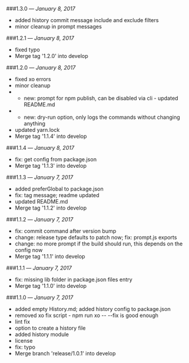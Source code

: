 ###1.3.0 — *January 8, 2017*

  * added history commit message include and exclude filters
  * minor cleanup in prompt messages

###1.2.1 — *January 8, 2017*

  * fixed typo
  * Merge tag '1.2.0' into develop

###1.2.0 — *January 8, 2017*

  * fixed xo errors
  * minor cleanup
  * - new: prompt for npm publish, can be disabled via cli - updated README.md
  * - new: dry-run option, only logs the commands without changing anything
  * updated yarn.lock
  * Merge tag '1.1.4' into develop

###1.1.4 — *January 8, 2017*

  * fix: get config from package.json
  * Merge tag '1.1.3' into develop

###1.1.3 — *January 7, 2017*

  * added preferGlobal to package.json
  * fix: tag message; readme updated
  * updated README.md
  * Merge tag '1.1.2' into develop

###1.1.2 — *January 7, 2017*

  * fix: commit command after version bump
  * change: release type defaults to patch now; fix: prompt.js exports
  * change: no more prompt if the build should run, this depends on the config now
  * Merge tag '1.1.1' into develop

###1.1.1 — *January 7, 2017*

  * fix: missing lib folder in package.json files entry
  * Merge tag '1.1.0' into develop

###1.1.0 — *January 7, 2017*

  * added empty History.md; added history config to package.json
  * removed xo fix script - npm run xo -- --fix is good enough
  * lint fix
  * option to create a history file
  * added history module
  * license
  * fix: typo
  * Merge branch 'release/1.0.1' into develop
